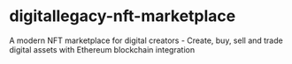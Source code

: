 # digitallegacy-nft-marketplace
A modern NFT marketplace for digital creators - Create, buy, sell and trade digital assets with Ethereum blockchain integration
